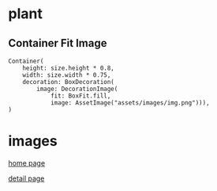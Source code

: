 # plant

## Container Fit Image
    Container(
        height: size.height * 0.8,
        width: size.width * 0.75,
        decoration: BoxDecoration(
            image: DecorationImage(
                fit: BoxFit.fill,
                image: AssetImage("assets/images/img.png"))),
    )

# images 

[home page](https://github.com/user/repo/blob/master/1.png)

[detail page](https://github.com/user/repo/blob/master/2.png)

